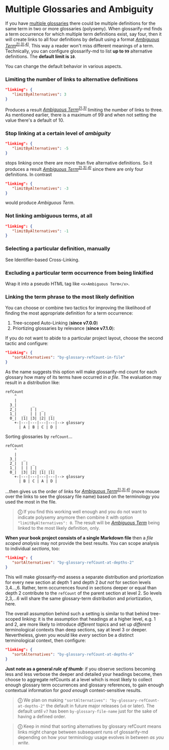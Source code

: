 # Multiple Glossaries and Ambiguity

[multiple glossaries]: ../README.md#multiple-glossaries

If you have [multiple glossaries] there could be multiple definitions for the same term in two or more glossaries (polysemy). When glossarify-md finds a term occurrence for which multiple term definitions exist, say four, then it will create links to all four definitions by default using a format *[Ambiguous Term](./glossary-a.md#ambiguous-term)<sup>[2)](./glossary-b.md#ambiguous-term),[3)](./glossary-c.md#ambiguous-term),[4)](./glossary-d.md#ambiguous-term)</sup>*. This way a reader won't miss different meanings of a term. Technically, you can configure glossarify-md to list **up to `99`** alternative definitions. The **default limit is `10`**.

You can change the default behavior in various aspects.
<!--
There are some questions you may ask yourself when thinking about ambiguities:

1. Should I link ambiguous terms, automatically, *at all*?
2. I would like to link ambiguous terms, automatically,...
   1. ... but how can I limit the number of links to alternative definitions?
   2. ... but how can I stop linking when there are too many alternative definitions?
   3. ... but how can I manually select a particular definition in a case by case decision?
   4. ... but how can I exclude a particular term occurrence from being linkified in a case by case decision?
   5. ... but how can I make glossarify-md to understand what definition is the *most appropriate* in the context of a term occurrence?
-->

### Limiting the number of links to alternative definitions

~~~json
"linking": {
   "limitByAlternatives": 3
}
~~~

Produces a result *[Ambiguous Term](./glossary-a.md#ambiguous-term)<sup>[2)](./glossary-b.md#ambiguous-term),[3)](./glossary-c.md#ambiguous-term)</sup>* limiting the number of links to three. As mentioned earlier, there is a maximum of 99 and when not setting the value there's a default of 10.


### Stop linking at a certain level of *ambiguity*


~~~json
"linking": {
   "limitByAlternatives": -5
}
~~~

stops linking once there are more than five alternative definitions. So it produces a result *[Ambiguous Term](./glossary-a.md#ambiguous-term)<sup>[2)](./glossary-b.md#ambiguous-term),[3)](./glossary-c.md#ambiguous-term),[4)](./glossary-d.md#ambiguous-term)</sup>* since there are only four definitions. In contrast

~~~json
"linking": {
   "limitByAlternatives": -3
}
~~~

would produce *Ambiguous Term*.

### Not linking ambiguous terms, at all

~~~json
"linking": {
   "limitByAlternatives": -1
}
~~~

### Selecting a particular definition, manually

See Identifier-based Cross-Linking.

### Excluding a particular term occurrence from being linkified

Wrap it into a pseudo HTML tag like `<x>Ambiguous Term</x>`.

### Linking the term phrase to the most likely definition

You can choose or combine two tactics for improving the likelihood of finding the most appropriate definition for a term occurrence:

1. Tree-scoped Auto-Linking (**since v7.0.0**)
2. Priortizing glossaries by relevance (**since v7.1.0**):

If you do not want to abide to a particular project layout, choose the second tactic and configure:

~~~json
"linking": {
   "sortAlternatives": "by-glossary-refCount-in-file"
}
~~~

As the name suggests this option will make glossarify-md count for each glossary how many of its terms have occurred *in a file*. The evaluation may result in a distribution like:

~~~
refCount
    ^
    |
  3_|       _
  2_|      | |  _
  1_|   _  | | | |  _
  0_|  |1| |3| |2| |1|
    +-|---|---|---|---|--> glossary
      | A | B | C | D |
~~~

Sorting glossaries by `refCount`...

~~~
refCount
    ^
    |
  3_|   _
  2_|  | |  _
  1_|  | | | |  _   _
  0_|  |3| |2| |1| |1|
    +-|---|---|---|---|--> glossary
      | B | C | A | D |
~~~

...then gives us the order of links for *[Ambiguous Term](./glossary-b.md#ambiguous-term)<sup>[2)](./glossary-c.md#ambiguous-term),[3)](./glossary-a.md#ambiguous-term),[4)](./glossary-d.md#ambiguous-term)</sup>* (move mouse over the links to see the glossary file name) based on the terminology you used the most in the file.

> **ⓘ** If you find this working well enough and you do not want to indicate polysemy anymore then combine it with option `"limitByAlternatives": 0`. The result will be *[Ambiguous Term](./glossary-b.md#ambiguous-term)* being linked to the most likely definition, only.

**When your book project consists of a single Markdown file** then a *file scoped analysis* may not provide the best results. You can scope analysis to individual *sections*, too:

~~~json
"linking": {
   "sortAlternatives": "by-glossary-refCount-at-depths-2"
}
~~~

This will make glossarify-md assess a separate distribution and priortization for every new section at depth 1 and depth 2 *but not* for section levels 3,4...,6. Rather, term occurrences found in sections deeper or equal than depth 2 contribute to the `refCount` of the parent section at level 2. So levels 2,3,...6 will share the same glossary-term distribution and priortization, here.

The overall assumption behind such a setting is similar to that behind tree-scoped linking: it is  the assumption that headings at a higher level, e.g. 1 and 2, are more likely to introduce *different* topics and set up *different* terminological contexts than deep sections, say at level 3 or deeper. Nevertheless, given you would like *every* section be a distinct terminological context, then configure:

~~~json
"linking": {
   "sortAlternatives": "by-glossary-refCount-at-depths-6"
}
~~~

**Just note as a general *rule of thumb***: if you observe sections becoming less and less verbose the deeper and detailed your headings become, then choose to aggregate refCounts at a level which is most likely to collect enough glossary term occurrences and glossary references, to gain enough contextual information for *good enough* context-sensitive results.


> **ⓘ** We plan on making `"sortAlternatives": "by-glossary-refCount-at-depths-2"` the default in future major releases (`v8` or later). The default until `v7` has been `by-glossary-file-name` just for the sake of having a defined order.

> **ⓘ** Keep in mind that sorting alternatives by glossary refCount means links might change between subsequent runs of glossarify-md depending on how your terminology usage evolves in between *as you write*.